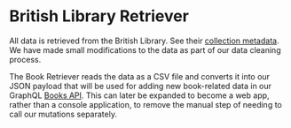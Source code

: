 # British Library Retriever

All data is retrieved from the British Library. See their [collection metadata](https://www.bl.uk/collection-metadata). We have made small modifications to the data as part of our data cleaning process.

The Book Retriever reads the data as a CSV file and converts it into our JSON payload that will be used for adding new book-related data in our GraphQL [Books API](https://github.com/Project-Books/books-api). This can later be expanded to become a web app, rather than a console application, to remove the manual step of needing to call our mutations separately.
